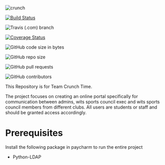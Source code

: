 ![crunch](https://user-images.githubusercontent.com/38796505/57013897-fb6b5200-6c0d-11e9-88ba-7b48b72b9bea.png)

[![Build Status](https://travis-ci.org/Robel-robel/Crunch-Time.svg?branch=master)](https://travis-ci.org/Robel-robel/Crunch-Time)

![Travis (.com) branch](https://img.shields.io/travis/com/Robel-robel/Crunch-Time/master.svg)

[![Coverage Status](https://coveralls.io/repos/github/Robel-robel/Crunch-Time/badge.svg?branch=master)](https://coveralls.io/github/Robel-robel/Crunch-Time?branch=master)

![GitHub code size in bytes](https://img.shields.io/github/languages/code-size/Robel-robel/Crunch-Time.svg)

![GitHub repo size](https://img.shields.io/github/repo-size/Robel-robel/Crunch-Time.svg)

![GitHub pull requests](https://img.shields.io/github/issues-pr/Robel-robel/Crunch-Time.svg)

![GitHub contributors](https://img.shields.io/github/contributors/Robel-robel/Crunch-Time.svg)

This Repository is for Team Crunch Time.

The project focuses on creating an online portal specifically for communication between admins, wits sports council exec and wits sports council members from different clubs. All users are students or staff and should be granted access accordingly. 


# Prerequisites
 Install the following package in paycharm to run the entire project
 - Python-LDAP
  
